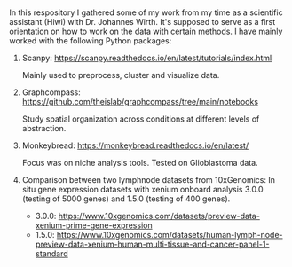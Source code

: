 # 
In this respository I gathered some of my work from my time as a scientific assistant (Hiwi) with Dr. Johannes Wirth. It's supposed to serve as a first orientation on how to work on the data with certain methods. I have mainly worked with the following Python packages:

1. Scanpy: https://scanpy.readthedocs.io/en/latest/tutorials/index.html
   
   Mainly used to preprocess, cluster and visualize data.
3. Graphcompass: https://github.com/theislab/graphcompass/tree/main/notebooks

   Study spatial organization across conditions at different levels of abstraction.
5. Monkeybread: https://monkeybread.readthedocs.io/en/latest/

   Focus was on niche analysis tools. Tested on Glioblastoma data.
6. Comparison between two lymphnode datasets from 10xGenomics: In situ gene expression datasets with xenium onboard analysis 3.0.0 (testing of 5000 genes) and 1.5.0 (testing of 400 genes).

   - 3.0.0: https://www.10xgenomics.com/datasets/preview-data-xenium-prime-gene-expression
   - 1.5.0: https://www.10xgenomics.com/datasets/human-lymph-node-preview-data-xenium-human-multi-tissue-and-cancer-panel-1-standard

